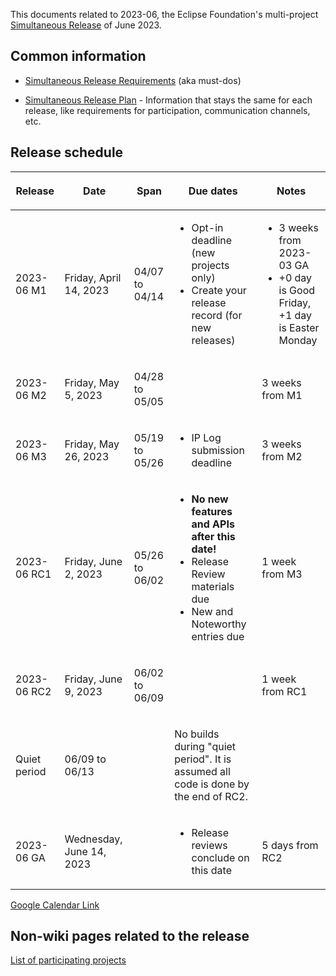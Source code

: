 This documents related to 2023-06, the Eclipse Foundation's
multi-project [Simultaneous Release](../Simultaneous_Release.md) of
June 2023.

## Common information

-   [Simultaneous Release
    Requirements](Simultaneous_Release_Requirements.md)
    (aka must-dos)

<!-- -->

-   [Simultaneous Release
    Plan](Simultaneous_Release_Plan.md) - Information
    that stays the same for each release, like requirements for
    participation, communication channels, etc.

## Release schedule

<table>
<thead>
<tr class="header">
<th><p>Release</p></th>
<th><p>Date</p></th>
<th><p>Span</p></th>
<th><p>Due dates</p></th>
<th><p>Notes</p></th>
</tr>
</thead>
<tbody>
<tr class="odd">
<td><p>2023-06 M1</p></td>
<td><p>Friday, April 14, 2023</p></td>
<td><p>04/07 to 04/14</p></td>
<td><ul>
<li>Opt-in deadline (new projects only)</li>
<li>Create your release record (for new releases)</li>
</ul></td>
<td><ul>
<li>3 weeks from 2023-03 GA</li>
<li>+0 day is Good Friday, +1 day is Easter Monday</li>
</ul></td>
</tr>
<tr class="even">
<td><p>2023-06 M2</p></td>
<td><p>Friday, May 5, 2023</p></td>
<td><p>04/28 to 05/05</p></td>
<td></td>
<td><p>3 weeks from M1</p></td>
</tr>
<tr class="odd">
<td><p>2023-06 M3</p></td>
<td><p>Friday, May 26, 2023</p></td>
<td><p>05/19 to 05/26</p></td>
<td><ul>
<li>IP Log submission deadline</li>
</ul></td>
<td><p>3 weeks from M2</p></td>
</tr>
<tr class="even">
<td><p>2023-06 RC1</p></td>
<td><p>Friday, June 2, 2023</p></td>
<td><p>05/26 to 06/02</p></td>
<td><ul>
<li><strong>No new features and APIs after this date!</strong></li>
<li>Release Review materials due</li>
<li>New and Noteworthy entries due</li>
</ul></td>
<td><p>1 week from M3</p></td>
</tr>
<tr class="odd">
<td><p>2023-06 RC2</p></td>
<td><p>Friday, June 9, 2023</p></td>
<td><p>06/02 to 06/09</p></td>
<td></td>
<td><p>1 week from RC1</p></td>
</tr>
<tr class="even">
<td><p>Quiet period</p></td>
<td><p>06/09 to 06/13</p></td>
<td></td>
<td><p>No builds during "quiet period". It is assumed all code is done
by the end of RC2.</p></td>
<td></td>
</tr>
<tr class="odd">
<td><p>2023-06 GA</p></td>
<td><p>Wednesday, June 14, 2023</p></td>
<td></td>
<td><ul>
<li>Release reviews conclude on this date</li>
</ul></td>
<td><p>5 days from RC2</p></td>
</tr>
</tbody>
</table>

<!-- googlecalendar width="600" height="400" title="Planning Council Calendar">gchs7nm4nvpm837469ddj9tjlk@group.calendar.google.com&dates=20230601%2F20230630</googlecalendar -->
[Google Calendar Link](https://calendar.google.com/calendar/embed?src=gchs7nm4nvpm837469ddj9tjlk@group.calendar.google.com&dates=20230601%2F20230630&hl=en&mode=AGENDA)

## Non-wiki pages related to the release

[List of participating
projects](http://www.eclipse.org/projects/releases/releases.php?release=2023-06)

